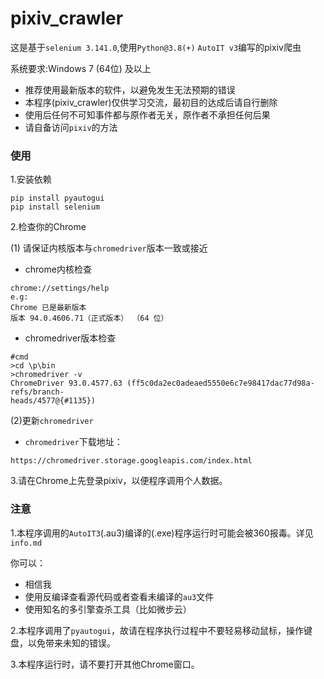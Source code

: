 # pixiv_crawler


这是基于`selenium 3.141.0`,使用`Python@3.8(+)` `AutoIT v3`编写的pixiv爬虫 

系统要求:Windows 7 (64位) 及以上

- 推荐使用最新版本的软件，以避免发生无法预期的错误 
- 本程序(pixiv_crawler)仅供学习交流，最初目的达成后请自行删除 
- 使用后任何不可知事件都与原作者无关，原作者不承担任何后果 
- 请自备访问`pixiv`的方法

### 使用

1.安装依赖
```
pip install pyautogui
pip install selenium
```
2.检查你的Chrome

(1) 请保证内核版本与`chromedriver`版本一致或接近
- chrome内核检查
```
chrome://settings/help
e.g:
Chrome 已是最新版本
版本 94.0.4606.71（正式版本） （64 位）
```
- chromedriver版本检查
```
#cmd
>cd \p\bin
>chromedriver -v
ChromeDriver 93.0.4577.63 (ff5c0da2ec0adeaed5550e6c7e98417dac77d98a-refs/branch-
heads/4577@{#1135})
```

(2)更新`chromedriver`
- `chromedriver`下载地址：
```
https://chromedriver.storage.googleapis.com/index.html
```

3.请在Chrome上先登录pixiv，以便程序调用个人数据。

### 注意
1.本程序调用的`AutoIT3`(.au3)编译的(.exe)程序运行时可能会被360报毒。详见`info.md`

你可以：
- 相信我
- 使用反编译查看源代码或者查看未编译的`au3`文件
- 使用知名的多引擎查杀工具（比如微步云）

2.本程序调用了`pyautogui`，故请在程序执行过程中不要轻易移动鼠标，操作键盘，以免带来未知的错误。

3.本程序运行时，请不要打开其他Chrome窗口。

